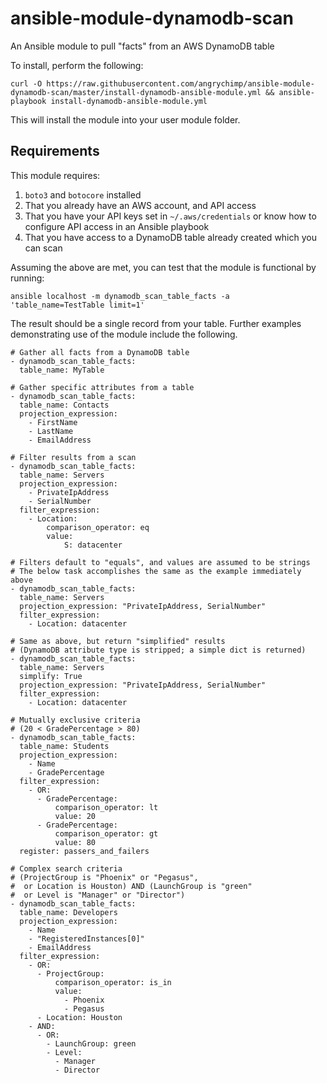 # ansible-module-dynamodb-scan
An Ansible module to pull "facts" from an AWS DynamoDB table

To install, perform the following:
```
curl -O https://raw.githubusercontent.com/angrychimp/ansible-module-dynamodb-scan/master/install-dynamodb-ansible-module.yml && ansible-playbook install-dynamodb-ansible-module.yml
```

This will install the module into your user module folder.

## Requirements
This module requires:
1. `boto3` and `botocore` installed
2. That you already have an AWS account, and API access
3. That you have your API keys set in `~/.aws/credentials` or know how to configure API access in an Ansible playbook
4. That you have access to a DynamoDB table already created which you can scan

Assuming the above are met, you can test that the module is functional by running:
```
ansible localhost -m dynamodb_scan_table_facts -a 'table_name=TestTable limit=1'
```

The result should be a single record from your table. Further examples demonstrating use of the module include the following.

```
# Gather all facts from a DynamoDB table
- dynamodb_scan_table_facts:
  table_name: MyTable

# Gather specific attributes from a table
- dynamodb_scan_table_facts:
  table_name: Contacts
  projection_expression:
    - FirstName
    - LastName
    - EmailAddress

# Filter results from a scan
- dynamodb_scan_table_facts:
  table_name: Servers
  projection_expression:
    - PrivateIpAddress
    - SerialNumber
  filter_expression:
    - Location:
        comparison_operator: eq
        value:
            S: datacenter

# Filters default to "equals", and values are assumed to be strings
# The below task accomplishes the same as the example immediately above
- dynamodb_scan_table_facts:
  table_name: Servers
  projection_expression: "PrivateIpAddress, SerialNumber"
  filter_expression:
    - Location: datacenter
    
# Same as above, but return "simplified" results
# (DynamoDB attribute type is stripped; a simple dict is returned)
- dynamodb_scan_table_facts:
  table_name: Servers
  simplify: True
  projection_expression: "PrivateIpAddress, SerialNumber"
  filter_expression:
    - Location: datacenter

# Mutually exclusive criteria
# (20 < GradePercentage > 80)
- dynamodb_scan_table_facts:
  table_name: Students
  projection_expression:
    - Name
    - GradePercentage
  filter_expression:
    - OR:
      - GradePercentage:
          comparison_operator: lt
          value: 20
      - GradePercentage:
          comparison_operator: gt
          value: 80
  register: passers_and_failers

# Complex search criteria
# (ProjectGroup is "Phoenix" or "Pegasus",
#  or Location is Houston) AND (LaunchGroup is "green"
#  or Level is "Manager" or "Director")
- dynamodb_scan_table_facts:
  table_name: Developers
  projection_expression:
    - Name
    - "RegisteredInstances[0]"
    - EmailAddress
  filter_expression:
    - OR:
      - ProjectGroup:
          comparison_operator: is_in
          value:
            - Phoenix
            - Pegasus
      - Location: Houston
    - AND:
      - OR:
        - LaunchGroup: green
        - Level:
          - Manager
          - Director
```